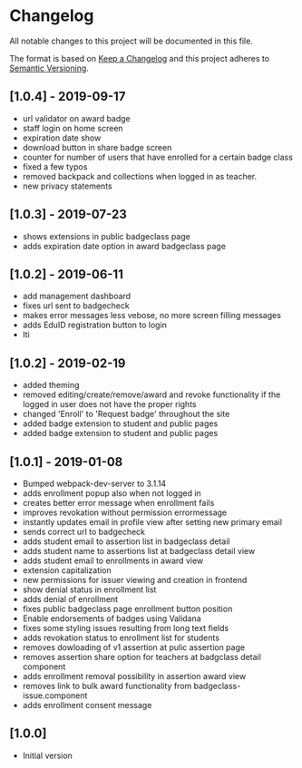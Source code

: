# Changelog
All notable changes to this project will be documented in this file.

The format is based on [Keep a Changelog](http://keepachangelog.com/en/1.0.0/)
and this project adheres to [Semantic Versioning](http://semver.org/spec/v2.0.0.html).
## [1.0.4] - 2019-09-17
 - url validator on award badge
 - staff login on home screen
 - expiration date show
 - download button in share badge screen
 - counter for number of users that have enrolled for a certain badge class
 - fixed a few typos
 - removed backpack and collections when logged in as teacher.
 - new privacy statements
  
## [1.0.3] - 2019-07-23
 - shows extensions in public badgeclass page
 - adds expiration date option in award badgeclass page 

## [1.0.2] - 2019-06-11
  - add management dashboard
  - fixes url sent to badgecheck
  - makes error messages less vebose, no more screen filling messages
  - adds EduID registration button to login
  - lti


## [1.0.2] - 2019-02-19
  - added theming
  - removed editing/create/remove/award and revoke functionality if the
  logged in user does not have the proper rights
  - changed 'Enroll' to 'Request badge' throughout the site
  - added badge extension to student and public pages
  - added badge extension to student and public pages
  
## [1.0.1] - 2019-01-08
 - Bumped webpack-dev-server to 3.1.14
 - adds enrollment popup also when not logged in
 - creates better error message when enrollment fails
 - improves revokation without permission errormessage
 - instantly updates email in profile view after setting new primary email
 - sends correct url to badgecheck
 - adds student email to assertion list in badgeclass detail
 - adds student name to assertions list at badgeclass detail view
 - adds student email to enrollments in award view
 - extension capitalization
 - new permissions for issuer viewing and creation in frontend
 - show denial status in enrollment list
 - adds denial of enrollment
 - fixes public badgeclass page enrollment button position
 - Enable endorsements of badges using Validana
 - fixes some styling issues resulting from long text fields
 - adds revokation status to enrollment list for students
 - removes dowloading of v1 assertion at pulic assertion page
 - removes assertion share option for teachers at badgclass detail component
 - adds enrollment removal possibility in assertion award view
 - removes link to bulk award functionality from badgeclass-issue.component
 - adds enrollment consent message

## [1.0.0]
 - Initial version
